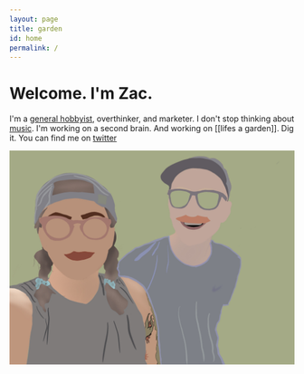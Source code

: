 ```yaml
---
layout: page
title: garden
id: home
permalink: /
---
```


# Welcome. I'm Zac.

I'm a [general hobbyist](./hobbies), overthinker, and marketer.
I don't stop thinking about [music](./music).
I'm working on a second brain. And working on [[lifes a garden]]. Dig it.
You can find me on [twitter](https://www.twitter.com/zacattac/)

![merdie and I](/assets/images/merdieandi.jpg)

<style>
  .wrapper {
    max-width: 46em;
  }
</style>
